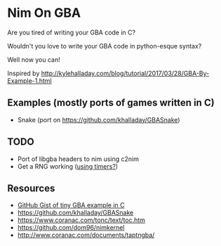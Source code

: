 # Nim On GBA

Are you tired of writing your GBA code in C?

Wouldn't you love to write your GBA code in python-esque syntax?

Well now you can!

Inspired by http://kylehalladay.com/blog/tutorial/2017/03/28/GBA-By-Example-1.html


## Examples (mostly ports of games written in C)
- Snake (port on https://github.com/khalladay/GBASnake)
## TODO
- Port of libgba headers to nim using c2nim
- Get a RNG working ([using timers?](https://www.coranac.com/tonc/text/timers.htm))
## Resources
- [GitHub Gist of tiny GBA example in C](https://gist.github.com/khalladay/7c86f092a48342adf6d35aa2861b3ed3)
- https://github.com/khalladay/GBASnake
- https://www.coranac.com/tonc/text/toc.htm
- https://github.com/dom96/nimkernel
- http://www.coranac.com/documents/taptngba/